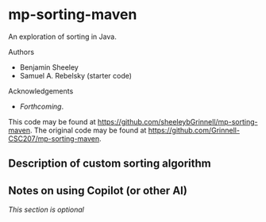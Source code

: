 # mp-sorting-maven

An exploration of sorting in Java.

Authors

* Benjamin Sheeley
* Samuel A. Rebelsky (starter code)

Acknowledgements

* _Forthcoming_.

This code may be found at <https://github.com/sheeleybGrinnell/mp-sorting-maven>. The original code may be found at <https://github.com/Grinnell-CSC207/mp-sorting-maven>.

Description of custom sorting algorithm
---------------------------------------

Notes on using Copilot (or other AI)
------------------------------------

_This section is optional_

